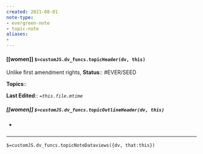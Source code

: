 ```yaml
---
created: 2021-08-01
note-type: 
- evergreen-note
- topic-note
aliases:
- 
---
```

 
#### [[women]] `$=customJS.dv_funcs.topicHeader(dv, this)`

 Unlike first amendment rights, 
**Status**:: #EVER/SEED 

**Topics**:: 

**Last Edited**:: *`=this.file.mtime`*

##### [[women]] `$=customJS.dv_funcs.topicOutlineHeader(dv, this)`
- 

### <hr class="dataviews"/>

`$=customJS.dv_funcs.topicNoteDataviews({dv, that:this})`


